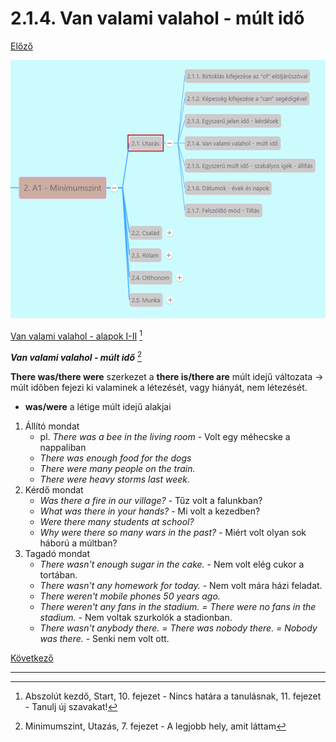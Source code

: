 # 2.1.4. Van valami valahol - múlt idő

[Előző](3.md)

![2.1](images/2.1.png)

[Van valami valahol - alapok I-II](../../1-Abszolut_kezdo_A1/1.1-Start/5-Van_valami_valahol-alapok.md) [^1]

***Van valami valahol - múlt idő*** [^2]

**There was/there were** szerkezet a **there is/there are** múlt idejű változata -> múlt időben fejezi ki valaminek a létezését, vagy hiányát, nem létezését.
* **was/were** a létige múlt idejű alakjai

1. Állító mondat
   * pl. *There was a bee in the living room* - Volt egy méhecske a nappaliban
   * *There was enough food for the dogs*
   * *There were many people on the train.*
   * *There were heavy storms last week.*
2. Kérdő mondat
   * *Was there a fire in our village?* - Tűz volt a falunkban?
   * *What was there in your hands?* - Mi volt a kezedben?
   * *Were there many students at school?*
   * *Why were there so many wars in the past?* - Miért volt olyan sok háború a múltban?
3. Tagadó mondat
   * *There wasn't enough sugar in the cake.* - Nem volt elég cukor a tortában.
   * *There wasn't any homework for today.* - Nem volt mára házi feladat.
   * *There weren't mobile phones 50 years ago.*
   * *There weren't any fans in the stadium. = There were no fans in the stadium.* - Nem voltak szurkolók a stadionban.
   * *There wasn't anybody there. = There was nobody there. = Nobody was there.* - Senki nem volt ott.

[Következő](5.md)

---
[^1]: Abszolút kezdő, Start, 10. fejezet - Nincs határa a tanulásnak, 11. fejezet - Tanulj új szavakat!
[^2]: Minimumszint, Utazás, 7. fejezet - A legjobb hely, amit láttam